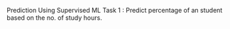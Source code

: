 Prediction Using Supervised ML
Task 1 : Predict percentage of an student based on the no. of study hours.
